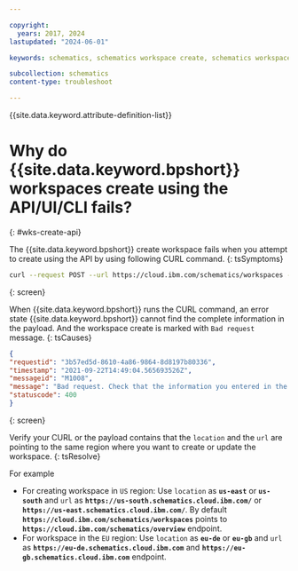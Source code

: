 ```yaml
---

copyright:
  years: 2017, 2024
lastupdated: "2024-06-01"

keywords: schematics, schematics workspace create, schematics workspace create

subcollection: schematics
content-type: troubleshoot

---
```


{{site.data.keyword.attribute-definition-list}}


# Why do {{site.data.keyword.bpshort}} workspaces create using the API/UI/CLI fails?
{: #wks-create-api}

The {{site.data.keyword.bpshort}} create workspace fails when you attempt to create using the API by using following CURL command.
{: tsSymptoms}

```sh
curl --request POST --url https://cloud.ibm.com/schematics/workspaces -H "Authorization: Bearer scfQ" -d '{"name":"test_api","type": ["terraform_v1.4"],"location": "eu-de","description": "via api","resource_group": "5e1f06f5b2b24a319f6cd5be86f531dd","tags": [],"template_repo": {"url": "https://github.ibm.com/Rise-with-SAP/iac-hec-sap"},"template_data": [{"folder": ".","type": "terraform_v1.4","variablestore": []}]}'
```
{: screen}


When {{site.data.keyword.bpshort}} runs the CURL command, an error state {{site.data.keyword.bpshort}} cannot find the complete information in the payload. And the workspace create is marked with `Bad request` message. 
{: tsCauses}


```json
{
"requestid": "3b57ed5d-8610-4a86-9864-8d8197b80336",
"timestamp": "2021-09-22T14:49:04.565693526Z",
"messageid": "M1008",
"message": "Bad request. Check that the information you entered in the payload is complete and formatted correctly in JSON.",
"statuscode": 400
}
```
{: screen}


Verify your CURL or the payload contains that the `location` and the `url` are pointing to the same region where you want to create or update the workspace.
{: tsResolve}

For example

- For creating workspace in `US` region: Use `location` as **`us-east`** or **`us-south`** and `url` as **`https://us-south.schematics.cloud.ibm.com/`** or **`https://us-east.schematics.cloud.ibm.com/`**. By default **`https://cloud.ibm.com/schematics/workspaces`** points to **`https://cloud.ibm.com/schematics/overview`** endpoint.
- For workspace in the `EU` region: Use `location` as **`eu-de`** or **`eu-gb`** and `url` as **`https://eu-de.schematics.cloud.ibm.com`** and **`https://eu-gb.schematics.cloud.ibm.com`** endpoint.
